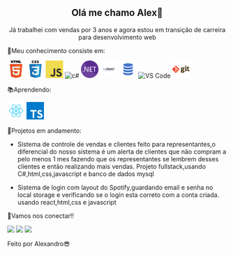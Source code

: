 
  <h2 align="center">Olá me chamo Alex👋</h2>
<p align="center">Já trabalhei com vendas por 3 anos e agora estou em transição de carreira para desenvolvimento web</p>

🧠Meu conhecimento consiste em:

<div>
  <img alt="HTML" title="HTML" width="40px" src="https://raw.githubusercontent.com/github/explore/master/topics/html/html.png">
  <img alt="css" title="css" width="40px" src="https://raw.githubusercontent.com/github/explore/master/topics/css/css.png">
  <img alt="JS" title="JavaScript" width="40px" src="https://raw.githubusercontent.com/github/explore/master/topics/javascript/javascript.png">
  <img alt="c#" title="c#" width="40px" src="https://raw.githubusercontent.com/jmnote/z-icons/master/svg/csharp.svg">
  <img title="dotnet" alt="dotnet" width="40px" src="https://raw.githubusercontent.com/github/explore/master/topics/dotnet/dotnet.png">
  <img alt="jquery" title="jquery" width="40px" src="https://raw.githubusercontent.com/github/explore/master/topics/jquery/jquery.png">
  <img title="SQL" alt="SQL" width="40px" src="https://raw.githubusercontent.com/github/explore/master/topics/sql/sql.png">
  <img title="VS Code" alt="VS Code" width="40px" src="https://img.icons8.com/fluent/48/000000/visual-studio-code-2019.png">
  <img title="git" alt="git" width="40px" src="https://raw.githubusercontent.com/github/explore/master/topics/git/git.png">
</div>


📚Aprendendo:
<div>
  <img alt="react" title="react" width="40px" src="https://raw.githubusercontent.com/github/explore/master/topics/react/react.png">
  <img alt="Typescript" title="Typescript" width="40px" src="https://raw.githubusercontent.com/github/explore/main/topics/typescript/typescript.png">
</div>
<!--<img src="https://github-readme-stats.vercel.app/api?username=AlexJorge25&show_icons=true&theme=dracula&include_all_commits=true">-->

🚀Projetos em andamento:

 - Sistema de controle de vendas e clientes feito para representantes,o diferencial do nosso sistema é um
   alerta de clientes que não compram a pelo menos 1 mes fazendo que os representantes se lembrem desses
   clientes e então realizando mais vendas.
 Projeto fullstack,usando C#,html,css,javascript e banco de dados mysql


- Sistema de login com layout do Spotify,guardando email e senha no local storage e verificando se o login esta correto com a conta criada.
  usando react,html,css e javascript

  
🥳Vamos nos conectar!!
<div> 
  <a href="https://www.instagram.com/dev_alex25" target="_blank"><img src="https://img.shields.io/badge/-Instagram-%23E4405F?style=for-the-badge&logo=instagram&logoColor=white" target="_blank"></a>
  <a href = "mailto:alexandrojorgea@gmail.com"><img src="https://img.shields.io/badge/-Gmail-%23333?style=for-the-badge&logo=gmail&logoColor=white" target="_blank"></a>
  <a href="https://www.linkedin.com/in/AlexJorge25" target="_blank"><img src="https://img.shields.io/badge/-LinkedIn-%230077B5?style=for-the-badge&logo=linkedin&logoColor=white" target="_blank"></a>   
</div>
<p>Feito por Alexandro😎</p>
